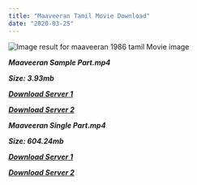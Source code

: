```yaml
---
title: "Maaveeran Tamil Movie Download"
date: "2020-03-25"
---
```


![Image result for maaveeran 1986 tamil Movie image](https://i2.cinestaan.com/image-bank/1500-1500/80001-81000/80963.jpg)

**_Maaveeran Sample Part.mp4_**

**_Size: 3.93mb_**

**_[Download Server 1](http://b5.wetransfer.vip/files/{b8ae04a0e9ab0f9e64837bab03a252825878f388f00779843f60cec38aa445db}20Actor{b8ae04a0e9ab0f9e64837bab03a252825878f388f00779843f60cec38aa445db}20Hits{b8ae04a0e9ab0f9e64837bab03a252825878f388f00779843f60cec38aa445db}20Collection/Rajinikanth{b8ae04a0e9ab0f9e64837bab03a252825878f388f00779843f60cec38aa445db}20Movies{b8ae04a0e9ab0f9e64837bab03a252825878f388f00779843f60cec38aa445db}20Collection/Rajinikanth{b8ae04a0e9ab0f9e64837bab03a252825878f388f00779843f60cec38aa445db}20Classic{b8ae04a0e9ab0f9e64837bab03a252825878f388f00779843f60cec38aa445db}20Collection/Maaveeran{b8ae04a0e9ab0f9e64837bab03a252825878f388f00779843f60cec38aa445db}20(1986)/Maaveeran{b8ae04a0e9ab0f9e64837bab03a252825878f388f00779843f60cec38aa445db}20{b8ae04a0e9ab0f9e64837bab03a252825878f388f00779843f60cec38aa445db}20Sample{b8ae04a0e9ab0f9e64837bab03a252825878f388f00779843f60cec38aa445db}20HD.mp4)_**

**_[Download Server 2](http://b5.wetransfer.vip/files/{b8ae04a0e9ab0f9e64837bab03a252825878f388f00779843f60cec38aa445db}20Actor{b8ae04a0e9ab0f9e64837bab03a252825878f388f00779843f60cec38aa445db}20Hits{b8ae04a0e9ab0f9e64837bab03a252825878f388f00779843f60cec38aa445db}20Collection/Rajinikanth{b8ae04a0e9ab0f9e64837bab03a252825878f388f00779843f60cec38aa445db}20Movies{b8ae04a0e9ab0f9e64837bab03a252825878f388f00779843f60cec38aa445db}20Collection/Rajinikanth{b8ae04a0e9ab0f9e64837bab03a252825878f388f00779843f60cec38aa445db}20Classic{b8ae04a0e9ab0f9e64837bab03a252825878f388f00779843f60cec38aa445db}20Collection/Maaveeran{b8ae04a0e9ab0f9e64837bab03a252825878f388f00779843f60cec38aa445db}20(1986)/Maaveeran{b8ae04a0e9ab0f9e64837bab03a252825878f388f00779843f60cec38aa445db}20{b8ae04a0e9ab0f9e64837bab03a252825878f388f00779843f60cec38aa445db}20Sample{b8ae04a0e9ab0f9e64837bab03a252825878f388f00779843f60cec38aa445db}20HD.mp4)_**

**_Maaveeran Single Part.mp4_**

**_Size: 604.24mb_**

**_[Download Server 1](http://b5.wetransfer.vip/files/{b8ae04a0e9ab0f9e64837bab03a252825878f388f00779843f60cec38aa445db}20Actor{b8ae04a0e9ab0f9e64837bab03a252825878f388f00779843f60cec38aa445db}20Hits{b8ae04a0e9ab0f9e64837bab03a252825878f388f00779843f60cec38aa445db}20Collection/Rajinikanth{b8ae04a0e9ab0f9e64837bab03a252825878f388f00779843f60cec38aa445db}20Movies{b8ae04a0e9ab0f9e64837bab03a252825878f388f00779843f60cec38aa445db}20Collection/Rajinikanth{b8ae04a0e9ab0f9e64837bab03a252825878f388f00779843f60cec38aa445db}20Classic{b8ae04a0e9ab0f9e64837bab03a252825878f388f00779843f60cec38aa445db}20Collection/Maaveeran{b8ae04a0e9ab0f9e64837bab03a252825878f388f00779843f60cec38aa445db}20(1986)/Maaveeran{b8ae04a0e9ab0f9e64837bab03a252825878f388f00779843f60cec38aa445db}20{b8ae04a0e9ab0f9e64837bab03a252825878f388f00779843f60cec38aa445db}20Single{b8ae04a0e9ab0f9e64837bab03a252825878f388f00779843f60cec38aa445db}20Part{b8ae04a0e9ab0f9e64837bab03a252825878f388f00779843f60cec38aa445db}20HD.mp4)_**

**_[Download Server 2](http://b5.wetransfer.vip/files/{b8ae04a0e9ab0f9e64837bab03a252825878f388f00779843f60cec38aa445db}20Actor{b8ae04a0e9ab0f9e64837bab03a252825878f388f00779843f60cec38aa445db}20Hits{b8ae04a0e9ab0f9e64837bab03a252825878f388f00779843f60cec38aa445db}20Collection/Rajinikanth{b8ae04a0e9ab0f9e64837bab03a252825878f388f00779843f60cec38aa445db}20Movies{b8ae04a0e9ab0f9e64837bab03a252825878f388f00779843f60cec38aa445db}20Collection/Rajinikanth{b8ae04a0e9ab0f9e64837bab03a252825878f388f00779843f60cec38aa445db}20Classic{b8ae04a0e9ab0f9e64837bab03a252825878f388f00779843f60cec38aa445db}20Collection/Maaveeran{b8ae04a0e9ab0f9e64837bab03a252825878f388f00779843f60cec38aa445db}20(1986)/Maaveeran{b8ae04a0e9ab0f9e64837bab03a252825878f388f00779843f60cec38aa445db}20{b8ae04a0e9ab0f9e64837bab03a252825878f388f00779843f60cec38aa445db}20Single{b8ae04a0e9ab0f9e64837bab03a252825878f388f00779843f60cec38aa445db}20Part{b8ae04a0e9ab0f9e64837bab03a252825878f388f00779843f60cec38aa445db}20HD.mp4)_**
